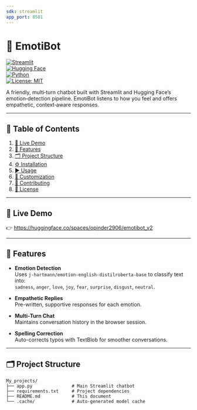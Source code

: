 ```yaml
---
sdk: streamlit
app_port: 8501
---
```


# 🌿 EmotiBot

[![Streamlit](https://img.shields.io/badge/Streamlit-Ready-green)](https://streamlit.io)  
[![Hugging Face](https://img.shields.io/badge/Hugging%20Face-🚀-orange)](https://huggingface.co/)  
[![Python](https://img.shields.io/badge/Python-3.10-blue)](https://python.org)  
[![License: MIT](https://img.shields.io/badge/License-MIT-lightgrey)](/LICENSE)

A friendly, multi‐turn chatbot built with Streamlit and Hugging Face’s emotion‐detection pipeline. EmotiBot listens to how you feel and offers empathetic, context‐aware responses.

---

## 📖 Table of Contents

1. [🚀 Live Demo](#-live-demo)  
2. [🧩 Features](#-features)  
3. [🗂️ Project Structure](#️-project-structure)  
4. [⚙️ Installation](#️-installation)  
5. [▶️ Usage](#️-usage)  
6. [🔧 Customization](#-customization)  
7. [🤝 Contributing](#-contributing)  
8. [📜 License](#-license)

---

## 🚀 Live Demo

👉 https://huggingface.co/spaces/opinder2906/emotibot_v2

---

## 🧩 Features

- **Emotion Detection**  
  Uses `j-hartmann/emotion-english-distilroberta-base` to classify text into:  
  `sadness`, `anger`, `love`, `joy`, `fear`, `surprise`, `disgust`, `neutral`.

- **Empathetic Replies**  
  Pre-written, supportive responses for each emotion.

- **Multi‐Turn Chat**  
  Maintains conversation history in the browser session.

- **Spelling Correction**  
  Auto-corrects typos with TextBlob for smoother conversations.

---

## 🗂️ Project Structure

```text
My_projects/
├── app.py               # Main Streamlit chatbot
├── requirements.txt     # Project dependencies
├── README.md            # This document
└── .cache/              # Auto-generated model cache
